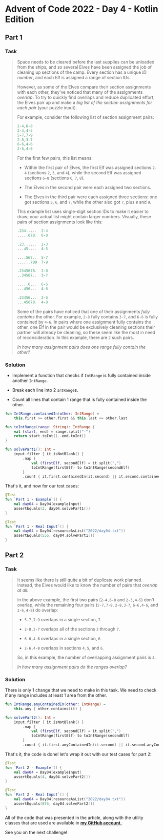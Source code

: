 # Advent of Code 2022 - Day 4 - Kotlin Edition

## Part 1

### Task

> Space needs to be cleared before the last supplies can be unloaded from the ships, and so several Elves have been assigned the job of cleaning up sections of the camp. Every section has a unique *ID number*, and each Elf is assigned a range of section IDs.
> 
> However, as some of the Elves compare their section assignments with each other, they've noticed that many of the assignments *overlap*. To try to quickly find overlaps and reduce duplicated effort, the Elves pair up and make a *big list of the section assignments for each pair* (your puzzle input).
> 
> For example, consider the following list of section assignment pairs:
> 
> ```kotlin
> 2-4,6-8
> 2-3,4-5
> 5-7,7-9
> 2-8,3-7
> 6-6,4-6
> 2-6,4-8
> ```
> 
> For the first few pairs, this list means:
> 
> *   Within the first pair of Elves, the first Elf was assigned sections `2-4` (sections `2`, `3`, and `4`), while the second Elf was assigned sections `6-8` (sections `6`, `7`, `8`).
>     
> *   The Elves in the second pair were each assigned two sections.
>     
> *   The Elves in the third pair were each assigned three sections: one got sections `5`, `6`, and `7`, while the other also got `7`, plus `8` and `9`.
>     
> 
> This example list uses single-digit section IDs to make it easier to draw; your actual list might contain larger numbers. Visually, these pairs of section assignments look like this:
> 
> ```kotlin
> .234.....  2-4
> .....678.  6-8
> 
> .23......  2-3
> ...45....  4-5
> 
> ....567..  5-7
> ......789  7-9
> 
> .2345678.  2-8
> ..34567..  3-7
> 
> .....6...  6-6
> ...456...  4-6
> 
> .23456...  2-6
> ...45678.  4-8
> ```
> 
> Some of the pairs have noticed that one of their assignments *fully contains* the other. For example, `2-8` fully contains `3-7`, and `6-6` is fully contained by `4-6`. In pairs where one assignment fully contains the other, one Elf in the pair would be exclusively cleaning sections their partner will already be cleaning, so these seem like the most in need of reconsideration. In this example, there are `2` such pairs.
> 
> *In how many assignment pairs does one range fully contain the other?*

### Solution

*   Implement a function that checks if `IntRange` is fully contained inside another `IntRange`.
    
*   Break each line into 2 `IntRange`s.
    
*   Count all lines that contain 1 range that is fully contained inside the other.
    

```kotlin
fun IntRange.containedIn(other: IntRange) =
    this.first >= other.first && this.last <= other.last

fun toIntRange(range: String): IntRange {
    val (start, end) = range.split("-")
    return start.toInt()..end.toInt()
}

fun solvePart1(): Int =
    input.filter { it.isNotBlank() }
        .map {
            val (firstElf, secondElf) = it.split(",")
            toIntRange(firstElf) to toIntRange(secondElf)
        }
        .count { it.first.containedIn(it.second) || it.second.containedIn(it.first) }
```

That's it, and now for our test cases:

```kotlin
@Test
fun `Part 1 - Example`() {
    val day04 = Day04(exampleInput)
    assertEquals(2, day04.solvePart1())
}

@Test
fun `Part 1 - Real Input`() {
    val day04 = Day04(resourceAsList("2022/day04.txt"))
    assertEquals(556, day04.solvePart1())
}
```

## Part 2

### Task

> It seems like there is still quite a bit of duplicate work planned. Instead, the Elves would like to know the number of pairs that *overlap at all*.
> 
> In the above example, the first two pairs (`2-4,6-8` and `2-3,4-5`) don't overlap, while the remaining four pairs (`5-7,7-9`, `2-8,3-7`, `6-6,4-6`, and `2-6,4-8`) do overlap:
> 
> *   `5-7,7-9` overlaps in a single section, `7`.
>     
> *   `2-8,3-7` overlaps all of the sections `3` through `7`.
>     
> *   `6-6,4-6` overlaps in a single section, `6`.
>     
> *   `2-6,4-8` overlaps in sections `4`, `5`, and `6`.
>     
> 
> So, in this example, the number of overlapping assignment pairs is `4`.
> 
> *In how many assignment pairs do the ranges overlap?*

### Solution

There is only 1 change that we need to make in this task. We need to check if any range includes at least 1 area from the other.

```kotlin
fun IntRange.anyContainedIn(other: IntRange) =
    this.any { other.contains(it) }

fun solvePart2(): Int =
    input.filter { it.isNotBlank() }
        .map {
            val (firstElf, secondElf) = it.split(",")
            toIntRange(firstElf) to toIntRange(secondElf)
        }
        .count { it.first.anyContainedIn(it.second) || it.second.anyContainedIn(it.first) }
```

That's it, the code is done! let's wrap it out with our test cases for part 2:

```kotlin
@Test
fun `Part 2 - Example`() {
    val day04 = Day04(exampleInput)
    assertEquals(4, day04.solvePart2())
}

@Test
fun `Part 2 - Real Input`() {
    val day04 = Day04(resourceAsList("2022/day04.txt"))
    assertEquals(876, day04.solvePart2())
}
```

All of the code that was presented in the article, along with the utility classes that are used are available in [**my GitHub account.**](https://github.com/yonatankarp/advent-of-code)

See you on the next challenge!